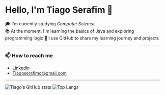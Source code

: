 #  Hello, I'm Tiago Serafim 👋

🎓 I'm currently studying *Computer Science*   
📚 At the moment, I'm learning the basics of Java and exploring programming logic
🚀 I use GitHub to share my learning journey and projects  

---

### 📫 How to reach me
- [LinkedIn](https://www.linkedin.com/in/tiagoserafim/)
- Tiagoserafimc@gmail.com
  
---

![Tiago's GitHub stats](https://github-readme-stats.vercel.app/api?username=Tiagoseraf1m&show_icons=true&theme=radical&cache_seconds=7200) 
![Top Langs](https://github-readme-stats.vercel.app/api/top-langs/?username=Tiagoseraf1m&layout=compact&theme=radical&exclude_repo=chat-tempo-real-teste)
